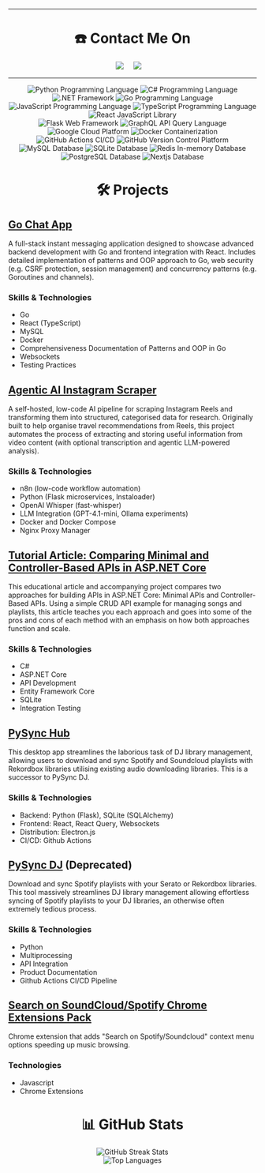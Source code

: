 <hr>
<h1  align="center">☎️ Contact Me On</h2>
<p align="center">
    <a href="https://www.linkedin.com/in/peter-semrau-boughton-29372215a"><img src="https://img.shields.io/badge/linkedin-%230077B5.svg?&style=for-the-badge&logo=linkedin&logoColor=white" /></a>&nbsp;&nbsp;&nbsp;&nbsp;
    <a href="mailto:peterboughton11@gmail.com?subject=Hello%20Peter,%20From%20Github"><img src="https://img.shields.io/badge/gmail-%23D14836.svg?&style=for-the-badge&logo=gmail&logoColor=white" /></a>&nbsp;&nbsp;&nbsp;&nbsp;
</p>
<hr>

<p align="center">
  <img src="https://img.shields.io/badge/python-3670A0?style=for-the-badge&logo=python&logoColor=ffdd54" alt="Python Programming Language"/>  
  <img src="https://img.shields.io/badge/c%23-%23239120.svg?style=for-the-badge&logo=csharp&logoColor=white" alt="C# Programming Language"/> 
  <img src="https://img.shields.io/badge/.NET-5C2D91?style=for-the-badge&logo=.net&logoColor=white" alt=".NET Framework"/> 
  <img src="https://img.shields.io/badge/go-%2300ADD8.svg?style=for-the-badge&logo=go&logoColor=white" alt="Go Programming Language"/> 
  <img src="https://img.shields.io/badge/javascript-%23323330.svg?style=for-the-badge&logo=javascript&logoColor=%23F7DF1E" alt="JavaScript Programming Language"/> 
  <img src="https://img.shields.io/badge/typescript-%23007ACC.svg?style=for-the-badge&logo=typescript&logoColor=white" alt="TypeScript Programming Language"/> 
  <img src="https://img.shields.io/badge/react-%2320232a.svg?style=for-the-badge&logo=react&logoColor=%2361DAFB" alt="React JavaScript Library"/> 
  <br>
  <img src="https://img.shields.io/badge/flask-%23000.svg?style=for-the-badge&logo=flask&logoColor=white" alt="Flask Web Framework"/> 
  <img src="https://img.shields.io/badge/-GraphQL-E10098?style=for-the-badge&logo=graphql&logoColor=white" alt="GraphQL API Query Language"/> 
  <img src="https://img.shields.io/badge/GoogleCloud-%234285F4.svg?style=for-the-badge&logo=google-cloud&logoColor=white" alt="Google Cloud Platform"/> 
  <img src="https://img.shields.io/badge/docker-%230db7ed.svg?style=for-the-badge&logo=docker&logoColor=white" alt="Docker Containerization"/> 
  <img src="https://img.shields.io/badge/github%20actions-%232671E5.svg?style=for-the-badge&logo=githubactions&logoColor=white" alt="GitHub Actions CI/CD"/> 
  <img src="https://img.shields.io/badge/github-%23121011.svg?style=for-the-badge&logo=github&logoColor=white" alt="GitHub Version Control Platform"/> 
  <br>
  <img src="https://img.shields.io/badge/mysql-4479A1.svg?style=for-the-badge&logo=mysql&logoColor=white" alt="MySQL Database"/> 
  <img src="https://img.shields.io/badge/sqlite-%2307405e.svg?style=for-the-badge&logo=sqlite&logoColor=white" alt="SQLite Database"/> 
  <img src="https://img.shields.io/badge/redis-%23DD0031.svg?style=for-the-badge&logo=redis&logoColor=white" alt="Redis In-memory Database"/> 
  <img src="https://img.shields.io/badge/postgres-%23316192.svg?style=for-the-badge&logo=postgresql&logoColor=white" alt="PostgreSQL Database"/> 
  <img src="https://img.shields.io/badge/next.js-000000?style=for-the-badge&logo=nextdotjs&logoColor=white" alt="Nextjs Database"/> 
</p>

<h1  align="center">🛠️ Projects</h1>

## [Go Chat App](https://github.com/Peter-SB/Go-Chat-App)

A full-stack instant messaging application designed to showcase advanced backend development with Go and frontend integration with React. Includes detailed implementation of patterns and OOP approach to Go, web security (e.g. CSRF protection, session management) and concurrency patterns (e.g. Goroutines and channels).

### Skills & Technologies
 - Go
 - React (TypeScript)
 - MySQL
 - Docker
 - Comprehensiveness Documentation of Patterns and OOP in Go
 - Websockets 
 - Testing Practices

## [Agentic AI Instagram Scraper](https://github.com/Peter-SB/n8n-ai-instagram-scraper)

A self-hosted, low-code AI pipeline for scraping Instagram Reels and transforming them into structured, categorised data for research. Originally built to help organise travel recommendations from Reels, this project automates the process of extracting and storing useful information from video content (with optional transcription and agentic LLM-powered analysis).

### Skills & Technologies  
- n8n (low-code workflow automation)  
- Python (Flask microservices, Instaloader)  
- OpenAI Whisper (fast-whisper)  
- LLM Integration (GPT-4.1-mini, Ollama experiments)  
- Docker and Docker Compose    
- Nginx Proxy Manager

## [Tutorial Article: Comparing Minimal and Controller-Based APIs in ASP.NET Core](https://github.com/Peter-SB/Minimal-Vs-Controller-API-Article)
This educational article and accompanying project compares two approaches for building APIs in ASP.NET Core: Minimal APIs and Controller-Based APIs. Using a simple CRUD API example for managing songs and playlists, this article teaches you each approach and goes into some of the pros and cons of each method with an emphasis on how both approaches function and scale.

### Skills & Technologies
- C#
- ASP.NET Core
- API Development
- Entity Framework Core
- SQLite
- Integration Testing

## [PySync Hub](https://github.com/Peter-SB/PySync-Hub)

This desktop app streamlines the laborious task of DJ library management, allowing users to download and sync Spotify and Soundcloud playlists with Rekordbox libraries utilising existing audio downloading libraries. This is a successor to PySync DJ.

### Skills & Technologies
 - Backend: Python (Flask), SQLite (SQLAlchemy)
 - Frontend: React, React Query, Websockets
 - Distribution: Electron.js
 - CI/CD: Github Actions

## [PySync DJ](https://github.com/Peter-SB/PySync-DJ) (Deprecated)

Download and sync Spotify playlists with your Serato or Rekordbox libraries. This tool massively streamlines DJ library management allowing effortless syncing of Spotify playlists to your DJ libraries, an otherwise often extremely tedious process.

### Skills & Technologies
 - Python
 - Multiprocessing
 - API Integration
 - Product Documentation
 - Github Actions CI/CD Pipeline

## [Search on SoundCloud/Spotify Chrome Extensions Pack](https://github.com/Peter-SB/SoundCloud-Spotify-Quicksearch-Extension)

Chrome extension that adds "Search on Spotify/Soundcloud" context menu options speeding up music browsing.

### Technologies
 - Javascript
 - Chrome Extensions

<h1  align="center"> 📊 GitHub Stats </h1>

<p align="center">
  <!-- <img src="https://github-readme-stats.vercel.app/api?username=peter-sb&theme=default&hide_border=false&include_all_commits=false&count_private=false" alt="GitHub Stats" /> -->
  <img src="https://nirzak-streak-stats.vercel.app/?user=peter-sb&theme=default&hide_border=false" alt="GitHub Streak Stats" />
  <br>
  <img src="https://github-readme-stats.vercel.app/api/top-langs/?username=peter-sb&theme=default&hide_border=false&include_all_commits=false&count_private=false&layout=compact" alt="Top Languages" />
</p>
